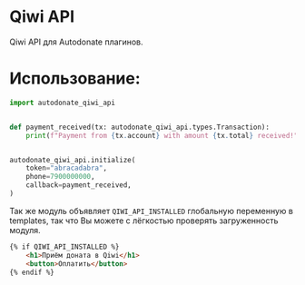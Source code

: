 # Qiwi API

Qiwi API для Autodonate плагинов.

# Использование:
```python
import autodonate_qiwi_api


def payment_received(tx: autodonate_qiwi_api.types.Transaction):
    print(f"Payment from {tx.account} with amount {tx.total} received!")


autodonate_qiwi_api.initialize(
    token="abracadabra",
    phone=7900000000,
    callback=payment_received,
)
```

Так же модуль объявляет `QIWI_API_INSTALLED` глобальную переменную 
в templates, так что Вы можете с лёгкостью проверять загруженность 
модуля.

```html
{% if QIWI_API_INSTALLED %}
    <h1>Приём доната в Qiwi</h1>
    <button>Оплатить</button>
{% endif %}
```
